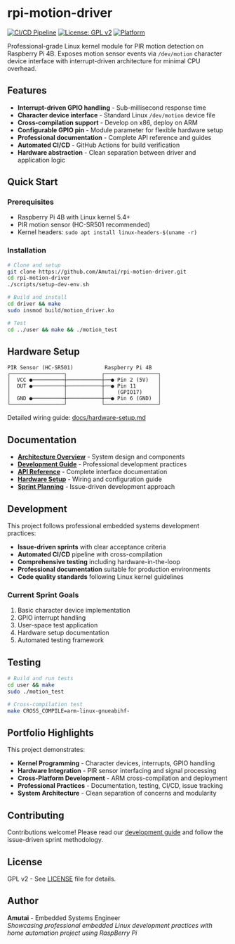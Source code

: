 # rpi-motion-driver

[![CI/CD Pipeline](https://github.com/Amutai/rpi-motion-driver/workflows/CI/CD%20Pipeline/badge.svg)](https://github.com/Amutai/rpi-motion-driver/actions)
[![License: GPL v2](https://img.shields.io/badge/License-GPL%20v2-blue.svg)](https://www.gnu.org/licenses/old-licenses/gpl-2.0.en.html)
[![Platform](https://img.shields.io/badge/platform-Raspberry%20Pi%204B-red.svg)](https://www.raspberrypi.org/)

Professional-grade Linux kernel module for PIR motion detection on Raspberry Pi 4B. Exposes motion sensor events via `/dev/motion` character device interface with interrupt-driven architecture for minimal CPU overhead.

## Features

- **Interrupt-driven GPIO handling** - Sub-millisecond response time
- **Character device interface** - Standard Linux `/dev/motion` device file
- **Cross-compilation support** - Develop on x86, deploy on ARM
- **Configurable GPIO pin** - Module parameter for flexible hardware setup
- **Professional documentation** - Complete API reference and guides
- **Automated CI/CD** - GitHub Actions for build verification
- **Hardware abstraction** - Clean separation between driver and application logic

## Quick Start

### Prerequisites
- Raspberry Pi 4B with Linux kernel 5.4+
- PIR motion sensor (HC-SR501 recommended)
- Kernel headers: `sudo apt install linux-headers-$(uname -r)`

### Installation
```bash
# Clone and setup
git clone https://github.com/Amutai/rpi-motion-driver.git
cd rpi-motion-driver
./scripts/setup-dev-env.sh

# Build and install
cd driver && make
sudo insmod build/motion_driver.ko

# Test
cd ../user && make && ./motion_test
```

## Hardware Setup

```
PIR Sensor (HC-SR501)          Raspberry Pi 4B
┌─────────────────┐           ┌─────────────────┐
│  VCC ●──────────┼───────────┼──● Pin 2 (5V)   │
│  OUT ●──────────┼───────────┼──● Pin 11       │
│                 │           │    (GPIO17)     │
│  GND ●──────────┼───────────┼──● Pin 6 (GND)  │
└─────────────────┘           └─────────────────┘
```

Detailed wiring guide: [docs/hardware-setup.md](docs/hardware-setup.md)

## Documentation

- **[Architecture Overview](docs/architecture.md)** - System design and components
- **[Development Guide](docs/development-guide.md)** - Professional development practices
- **[API Reference](docs/api-reference.md)** - Complete interface documentation
- **[Hardware Setup](docs/hardware-setup.md)** - Wiring and configuration guide
- **[Sprint Planning](docs/sprint-planning.md)** - Issue-driven development approach

## Development

This project follows professional embedded systems development practices:

- **Issue-driven sprints** with clear acceptance criteria
- **Automated CI/CD** pipeline with cross-compilation
- **Comprehensive testing** including hardware-in-the-loop
- **Professional documentation** suitable for production environments
- **Code quality standards** following Linux kernel guidelines

### Current Sprint Goals
1. Basic character device implementation
2. GPIO interrupt handling
3. User-space test application
4. Hardware setup documentation
5. Automated testing framework

## Testing

```bash
# Build and run tests
cd user && make
sudo ./motion_test

# Cross-compilation test
make CROSS_COMPILE=arm-linux-gnueabihf-
```

## Portfolio Highlights

This project demonstrates:

- **Kernel Programming** - Character devices, interrupts, GPIO handling
- **Hardware Integration** - PIR sensor interfacing and signal processing
- **Cross-Platform Development** - ARM cross-compilation and deployment
- **Professional Practices** - Documentation, testing, CI/CD, issue tracking
- **System Architecture** - Clean separation of concerns and modularity

## Contributing

Contributions welcome! Please read our [development guide](docs/development-guide.md) and follow the issue-driven sprint methodology.

## License

GPL v2 - See [LICENSE](LICENSE) file for details.

## Author

**Amutai** - Embedded Systems Engineer  
*Showcasing professional embedded Linux development practices with home automation project using RaspBerry Pi*
